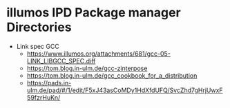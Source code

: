 # illumos IPD Package manager Directories
- Link spec GCC 
  - https://www.illumos.org/attachments/681/gcc-05-LINK_LIBGCC_SPEC.diff
  - https://tom.blog.in-ulm.de/gcc-zinterpose
  - https://tom.blog.in-ulm.de/gcc_cookbook_for_a_distribution
  - https://pads.in-ulm.de/pad/#/1/edit/F5xJ43asCoMDy1HdXfdUFQ/SvcZhd7gHrjUwxF59fzrHuKn/

